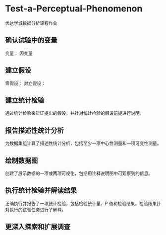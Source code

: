 # Test-a-Perceptual-Phenomenon
优达学城数据分析课程作业
## 确认试验中的变量
变量：
因变量
## 建立假设
零假设：
对立假设：
## 建立统计检验
通过统计检验来辩证提出的假设，并针对统计检验的假设前提进行说明。
## 报告描述性统计分析
为数据集组计算了描述性统计分析，包括至少一项中心性测量和一项可变性测量。
## 绘制数据图
创建了展示数据的一项或两项可视化，包括用注释说明图中可观察到的信息。
## 执行统计检验并解读结果
正确执行并报告了一项统计检验，包括检验统计量、P 值和检验结果。检验结果针对执行的试验任务进行了解释。
## 更深入探索和扩展调查
